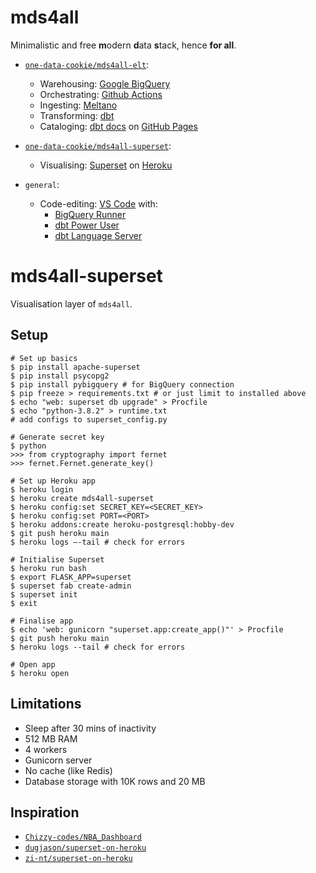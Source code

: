 # mds4all
Minimalistic and free **m**odern **d**ata **s**tack, hence **for all**.

- [`one-data-cookie/mds4all-elt`](https://github.com/one-data-cookie/mds4all-elt):
  - Warehousing: [Google BigQuery](https://cloud.google.com/bigquery/)
  - Orchestrating: [Github Actions](https://github.com/features/actions)
  - Ingesting: [Meltano](https://meltano.com/)
  - Transforming: [dbt](https://www.getdbt.com/)
  - Cataloging: [dbt docs](https://www.getdbt.com/docs/) on [GitHub Pages](https://pages.github.com/)

- [`one-data-cookie/mds4all-superset`](https://github.com/one-data-cookie/mds4all-superset):
  - Visualising: [Superset](https://superset.apache.org/) on [Heroku](https://dashboard.heroku.com/)

- `general`:
  - Code-editing: [VS Code](https://code.visualstudio.com/) with:
    - [BigQuery Runner](https://marketplace.visualstudio.com/items?itemName=minodisk.bigquery-runner)
    - [dbt Power User](https://marketplace.visualstudio.com/items?itemName=innoverio.vscode-dbt-power-user)
    - [dbt Language Server](https://marketplace.visualstudio.com/items?itemName=Fivetran.dbt-language-server)

# mds4all-superset
Visualisation layer of `mds4all`.

## Setup
```shell
# Set up basics
$ pip install apache-superset
$ pip install psycopg2
$ pip install pybigquery # for BigQuery connection
$ pip freeze > requirements.txt # or just limit to installed above
$ echo "web: superset db upgrade" > Procfile
$ echo "python-3.8.2" > runtime.txt
# add configs to superset_config.py

# Generate secret key
$ python
>>> from cryptography import fernet
>>> fernet.Fernet.generate_key()

# Set up Heroku app
$ heroku login
$ heroku create mds4all-superset
$ heroku config:set SECRET_KEY=<SECRET_KEY>
$ heroku config:set PORT=<PORT>
$ heroku addons:create heroku-postgresql:hobby-dev
$ git push heroku main
$ heroku logs –-tail # check for errors

# Initialise Superset
$ heroku run bash
$ export FLASK_APP=superset
$ superset fab create-admin
$ superset init
$ exit

# Finalise app
$ echo 'web: gunicorn "superset.app:create_app()"' > Procfile
$ git push heroku main
$ heroku logs --tail # check for errors

# Open app
$ heroku open
```

## Limitations
- Sleep after 30 mins of inactivity
- 512 MB RAM
- 4 workers
- Gunicorn server
- No cache (like Redis)
- Database storage with 10K rows and 20 MB

## Inspiration
- [`Chizzy-codes/NBA_Dashboard`](https://github.com/Chizzy-codes/NBA_Dashboard)
- [`dugjason/superset-on-heroku`](https://github.com/dugjason/superset-on-heroku)
- [`zi-nt/superset-on-heroku`](https://github.com/zi-nt/superset-on-heroku)
